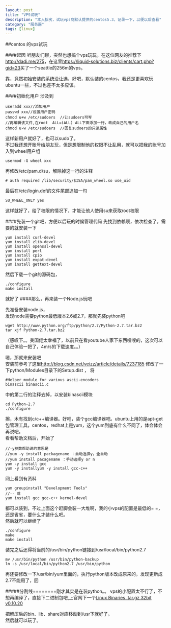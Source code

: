 ```yaml
---
layout: post
title: "VPS试玩"
description: "本人拙劣，试玩vps商默认提供的centos5.3，记录一下，以便以后查看"
category: "服务器"
tags: [linux]
---
```


##centos 的vps试玩

####起因
听朋友们聊，突然也想搞个vps玩玩。在这位网友的推荐下<http://dadi.me/275>，在这里<https://liquid-solutions.biz/clients/cart.php?gid=23>买了一个seattle的256m的vps。

靠，竟然初始安装的系统没让选，好吧，默认装的centos，我还是更喜欢玩ubuntu一些，不过也差不太多应该。

####初始化用户
涉及到
	
	useradd xxx//添加用户
	passwd xxx//设置用户密码
	chmod u+w /etc/sudoers	//让sudoers可写
	//再编辑该文件,在root  ALL=(ALL) ALL下面添加一行，改成自己的用户名
	chmod u-w /etc/sudoers	//回复sudoers的只读属性

这样新用户就好了，也可以sudo了。  
不过我还想开账号给朋友玩，但是想限制他的权限不让乱用，就可以把我的账号加入到wheel用户组

	usermod -G wheel xxx

再修改/etc/pam.d/su，解除掉这一行的注释

	# auth required /lib/security/$ISA/pam_wheel.so use_uid

最后在/etc/login.def的文件尾部追加一句

	SU_WHEEL_ONLY yes
这样就好了，给了权限的情况下，才能让他人使用su来获取root权限

####先装一个git吧，方便以后玩的时候管理代码
先找到依赖项，依次检查了，需要的就安装一下

	yum install curl-devel
	yum install zlib-devel
	yum install openssl-devel
	yum install perl
	yum install cpio
	yum install expat-devel
	yum install gettext-devel

然后下载一个git的源码包，
	
	./configure
	make install 
就好了
####那么，再来装一个Node.js玩吧

先准备安装node.js，  
发现node需要python最低版本2.6或2.7，那就先装python吧  

	wget http://www.python.org/ftp/python/2.7/Python-2.7.tar.bz2  
	tar xjf Python-2.7.tar.bz2
（感叹下。。美国佬太幸福了，以前只在看youtube人家下东西嗖嗖的，这次可以自己体验一把了，4m/s的下载速度。。）  

嗯，那就来安装吧  
安装前参考了这里<http://blog.csdn.net/veizz/article/details/7237185>
修改了一下python/Modules目录下的Setup.dist ，
将

	#Helper module for various ascii-encoders
	binascii binascii.c
中的第二行的注释去掉，以安装binascii模块

		
	cd Python-2.7
	./configure
擦，木有找到c/c++编译器。好吧，装个gcc编译器吧。ubuntu上用的是apt-get包管理工具，centos，redhat上是yum，这个yum到底有什么不同了，体会体会再说吧。  
看看帮助文档后，开始了

	//-y参数帮助说的意思是
	//yum -y install packagename ：自动选择y，全自动
	//yum install pacagename ：手动选择y or n
	yum -y install gcc 
	yum -y installyum -y install gcc-c++

网上看到有资料  

	yum groupinstall "Development Tools"
	//-- 或
	yum install gcc gcc-c++ kernel-devel

都可以装到，不过上面这个赶脚会装一大堆啊，我的小vps的配置是最低的= =，还是省省，要什么才装什么吧。  
然后就可以继续了 

	./configure
	make
	make install
装完之后还得将当前的/usr/bin/python链接到/usr/local/bin/python2.7

	mv /usr/bin/python /usr/bin/python-backup  
	ln -s /usr/local/bin/python2.7 /usr/bin/python 

再还要修改一下/usr/bin/yum里面的，执行python版本改成原来的，发现更新成2.7不能用了，囧  

#####分割线========刚才其实是在装python。。
vps的小配置太不行了，不想再编译了，直接下二进制包吧,上官网下一个[Linux Binaries .tar.gz 32bit v0.10.20](http://nodejs.org/dist/v0.10.20/node-v0.10.20-linux-x86.tar.gz)  

把解压后的bin、lib、share对应移动到/usr下就好了。  
然后就可以玩了。

